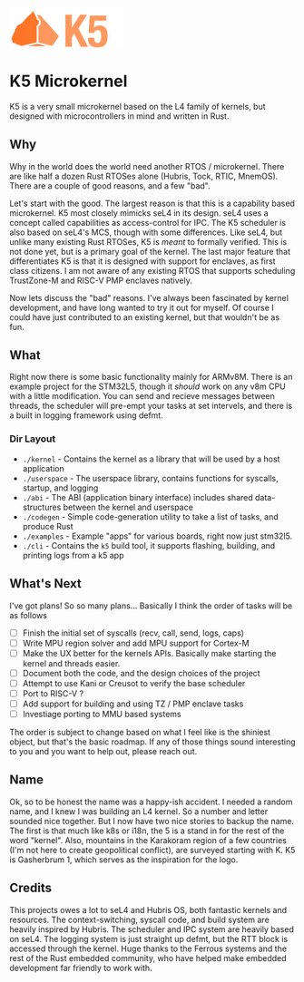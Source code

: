 <img src = "./assets/logo.png" width="200px"/>

# K5 Microkernel

K5 is a very small microkernel based on the L4 family of kernels, but designed with microcontrollers in mind and written in Rust.

## Why

Why in the world does the world need another RTOS / microkernel. There are like half a dozen Rust RTOSes alone (Hubris, Tock, RTIC, MnemOS). There are a couple of good reasons, and a few "bad".

Let's start with the good. The largest reason is that this is a capability based microkernel. K5 most closely mimicks seL4 in its design. seL4 uses a concept called capabilities as access-control for IPC. The K5 scheduler is also based on seL4's MCS, though with some differences. Like seL4, but unlike many existing Rust RTOSes, K5 is *meant* to formally verified. This is not done yet, but is a primary goal of the kernel. The last major feature that differentiates K5 is that it is designed with support for enclaves, as first class citizens. I am not aware of any existing RTOS that supports scheduling TrustZone-M and RISC-V PMP enclaves natively. 

Now lets discuss the "bad" reasons. I've always been fascinated by kernel development, and have long wanted to try it out for myself. Of course I could have just contributed to an existing kernel, but that wouldn't be as fun. 

## What
Right now there is some basic functionality mainly for ARMv8M. There is an example project for the STM32L5, though it *should* work on any v8m CPU with a little modification. You can send and recieve messages between threads, the scheduler will pre-empt your tasks at set intervels, and there is a built in logging framework using defmt.

### Dir Layout
- `./kernel` - Contains the kernel as a library that will be used by a host application
- `./userspace` - The userspace library, contains functions for syscalls, startup, and logging
- `./abi` - The ABI (application binary interface) includes shared data-structures between the kernel and userspace
- `./codegen` - Simple code-generation utility to take a list of tasks, and produce Rust
- `./examples` - Example "apps" for various boards, right now just stm32l5.
- `./cli` - Contains the `k5` build tool, it supports flashing, building, and printing logs from a k5 app


## What's Next

I've got plans! So so many plans... Basically I think the order of tasks will be as follows
- [ ] Finish the initial set of syscalls (recv, call, send, logs, caps)
- [ ] Write MPU region solver and add MPU support for Cortex-M
- [ ] Make the UX better for the kernels APIs. Basically make starting the kernel and threads easier.
- [ ] Document both the code, and the design choices of the project
- [ ] Attempt to use Kani or Creusot to verify the base scheduler
- [ ] Port to RISC-V ?
- [ ] Add support for building and using TZ / PMP enclave tasks
- [ ] Investiage porting to MMU based systems

The order is subject to change based on what I feel like is the shiniest object, but that's the basic roadmap. If any of those things sound interesting to you and you want to help out, please reach out.


## Name

Ok, so to be honest the name was a happy-ish accident. I needed a random name, and I knew I was building an L4 kernel. So a number and letter sounded nice together. But I now have two nice stories to backup the name. The first is that much like k8s or i18n, the 5 is a stand in for the rest of the word "kernel". Also, mountains in the Karakoram region of a few countries (I'm not here to create geopolitical conflict), are surveyed starting with K. K5 is Gasherbrum 1, which serves as the inspiration for the logo.

## Credits
This projects owes a lot to seL4 and Hubris OS, both fantastic kernels and resources. The context-switching, syscall code, and build system are heavily inspired by Hubris. The scheduler and IPC system are heavily based on seL4. The logging system is just straight up defmt, but the RTT block is accessed through the kernel. Huge thanks to the Ferrous systems and the rest of the Rust embedded community, who have helped make embedded development far friendly to work with. 
